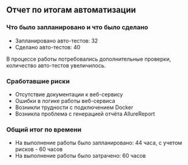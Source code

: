 ## Отчет по итогам автоматизации
### Что было запланировано и что было сделано


* Запланировано авто-тестов: 32
* Сделано авто-тестов: 40

В процессе работы потребовались дополнительные проверки, количество авто-тестов увеличилось.

### Сработавшие риски

* Отсутствие документации к веб-сервису
* Ошибки в логике работы веб-сервиса
* Возникли трудности с подключением Docker
* Возникла проблема с генерацией отчёта AllureReport


### Общий итог по времени

* На выполнение работы было запланировано: 44 часа, с учетом рисков - 60 часов
* На выполнение работы было затрачено: 60 часов